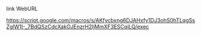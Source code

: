 link WebURL

https://script.google.com/macros/s/AKfycbxng6DJAHxfy1DJ3ohS0hTLqgSsZglW1I-_7BdQSzCdcXakOJEnzrH2IjMmXF3ESCqiLQ/exec
